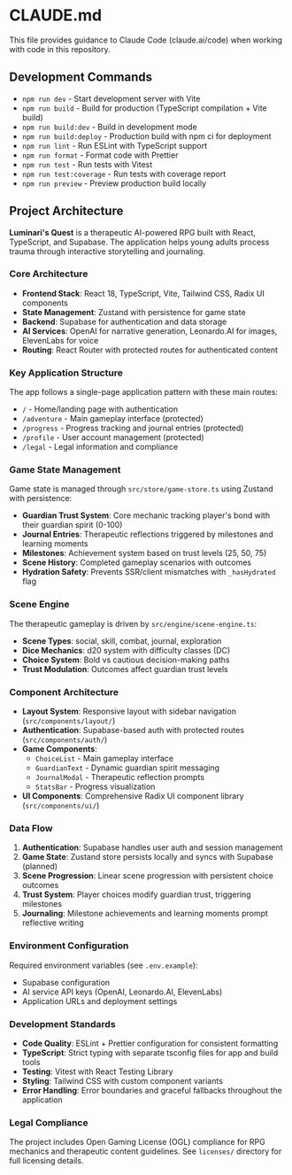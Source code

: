 # CLAUDE.md

This file provides guidance to Claude Code (claude.ai/code) when working with code in this repository.

## Development Commands

- `npm run dev` - Start development server with Vite
- `npm run build` - Build for production (TypeScript compilation + Vite build)
- `npm run build:dev` - Build in development mode
- `npm run build:deploy` - Production build with npm ci for deployment
- `npm run lint` - Run ESLint with TypeScript support
- `npm run format` - Format code with Prettier
- `npm run test` - Run tests with Vitest
- `npm run test:coverage` - Run tests with coverage report
- `npm run preview` - Preview production build locally

## Project Architecture

**Luminari's Quest** is a therapeutic AI-powered RPG built with React, TypeScript, and Supabase. The application helps young adults process trauma through interactive storytelling and journaling.

### Core Architecture

- **Frontend Stack**: React 18, TypeScript, Vite, Tailwind CSS, Radix UI components
- **State Management**: Zustand with persistence for game state
- **Backend**: Supabase for authentication and data storage
- **AI Services**: OpenAI for narrative generation, Leonardo.AI for images, ElevenLabs for voice
- **Routing**: React Router with protected routes for authenticated content

### Key Application Structure

The app follows a single-page application pattern with these main routes:
- `/` - Home/landing page with authentication
- `/adventure` - Main gameplay interface (protected)
- `/progress` - Progress tracking and journal entries (protected)
- `/profile` - User account management (protected)
- `/legal` - Legal information and compliance

### Game State Management

Game state is managed through `src/store/game-store.ts` using Zustand with persistence:

- **Guardian Trust System**: Core mechanic tracking player's bond with their guardian spirit (0-100)
- **Journal Entries**: Therapeutic reflections triggered by milestones and learning moments
- **Milestones**: Achievement system based on trust levels (25, 50, 75)
- **Scene History**: Completed gameplay scenarios with outcomes
- **Hydration Safety**: Prevents SSR/client mismatches with `_hasHydrated` flag

### Scene Engine

The therapeutic gameplay is driven by `src/engine/scene-engine.ts`:

- **Scene Types**: social, skill, combat, journal, exploration
- **Dice Mechanics**: d20 system with difficulty classes (DC)
- **Choice System**: Bold vs cautious decision-making paths
- **Trust Modulation**: Outcomes affect guardian trust levels

### Component Architecture

- **Layout System**: Responsive layout with sidebar navigation (`src/components/layout/`)
- **Authentication**: Supabase-based auth with protected routes (`src/components/auth/`)
- **Game Components**: 
  - `ChoiceList` - Main gameplay interface
  - `GuardianText` - Dynamic guardian spirit messaging
  - `JournalModal` - Therapeutic reflection prompts
  - `StatsBar` - Progress visualization
- **UI Components**: Comprehensive Radix UI component library (`src/components/ui/`)

### Data Flow

1. **Authentication**: Supabase handles user auth and session management
2. **Game State**: Zustand store persists locally and syncs with Supabase (planned)
3. **Scene Progression**: Linear scene progression with persistent choice outcomes
4. **Trust System**: Player choices modify guardian trust, triggering milestones
5. **Journaling**: Milestone achievements and learning moments prompt reflective writing

### Environment Configuration

Required environment variables (see `.env.example`):
- Supabase configuration
- AI service API keys (OpenAI, Leonardo.AI, ElevenLabs)
- Application URLs and deployment settings

### Development Standards

- **Code Quality**: ESLint + Prettier configuration for consistent formatting
- **TypeScript**: Strict typing with separate tsconfig files for app and build tools
- **Testing**: Vitest with React Testing Library
- **Styling**: Tailwind CSS with custom component variants
- **Error Handling**: Error boundaries and graceful fallbacks throughout the application

### Legal Compliance

The project includes Open Gaming License (OGL) compliance for RPG mechanics and therapeutic content guidelines. See `licenses/` directory for full licensing details.